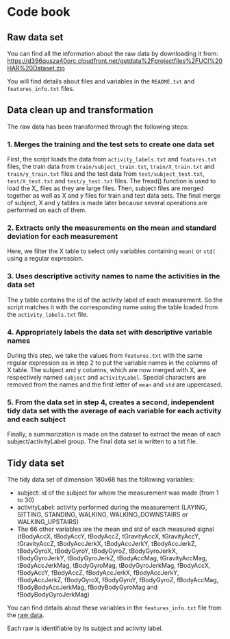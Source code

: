 # Code book

## Raw data set
You can find all the information about the raw data by downloading it from:
https://d396qusza40orc.cloudfront.net/getdata%2Fprojectfiles%2FUCI%20HAR%20Dataset.zip

You will find details about files and variables in the `README.txt` and `features_info.txt` files.

## Data clean up and transformation
The raw data has been transformed through the following steps:

### 1. Merges the training and the test sets to create one data set
First, the script loads the data from `activity_labels.txt` and `features.txt` files, the train data from `train/subject_train.txt`, `train/X_train.txt` and `train/y_train.txt` files and the test data from `test/subject_test.txt`, `test/X_test.txt` and `test/y_test.txt` files. The fread() function is used to load the X_ files as they are large files.
Then, subject files are merged together as well as X and y files for train and test data sets.
The final merge of subject, X and y tables is made later because several operations are performed on each of them.

### 2. Extracts only the measurements on the mean and standard deviation for each measurement
Here, we filter the X table to select only variables containing `mean(` or `std(` using a regular expression.

### 3. Uses descriptive activity names to name the activities in the data set
The y table contains the id of the activity label of each measurement. So the script matches it with the corresponding name using the table loaded from the `activity_labels.txt` file.

### 4. Appropriately labels the data set with descriptive variable names
During this step, we take the values from `features.txt` with the same regular expression as in step 2 to put the variable names in the columns of X table. The subject and y columns, which are now merged with X, are respectively named `subject` and `activityLabel`.
Special characters are removed from the names and the first letter of `mean` and `std` are uppercased.

### 5. From the data set in step 4, creates a second, independent tidy data set with the average of each variable for each activity and each subject
Finally, a summarization is made on the dataset to extract the mean of each subject/activityLabel group.
The final data set is written to a txt file.

## Tidy data set
The tidy data set of dimension 180x68 has the following variables:

- subject: id of the subject for whom the measurement was made (from 1 to 30)
- activityLabel: activity performed during the measurement (LAYING, SITTING, STANDING, WALKING, WALKING_DOWNSTAIRS or WALKING_UPSTAIRS)
- The 66 other variables are the mean and std of each measured signal (tBodyAccX, tBodyAccY, tBodyAccZ, tGravityAccX, tGravityAccY, tGravityAccZ, tBodyAccJerkX, tBodyAccJerkY, tBodyAccJerkZ, tBodyGyroX, tBodyGyroY, tBodyGyroZ, tBodyGyroJerkX, tBodyGyroJerkY, tBodyGyroJerkZ, tBodyAccMag, tGravityAccMag, tBodyAccJerkMag, tBodyGyroMag, tBodyGyroJerkMag, fBodyAccX, fBodyAccY, fBodyAccZ, fBodyAccJerkX, fBodyAccJerkY, fBodyAccJerkZ, fBodyGyroX, fBodyGyroY, fBodyGyroZ, fBodyAccMag, fBodyBodyAccJerkMag, fBodyBodyGyroMag and fBodyBodyGyroJerkMag)

You can find details about these variables in the `features_info.txt` file from the [raw data](https://d396qusza40orc.cloudfront.net/getdata%2Fprojectfiles%2FUCI%20HAR%20Dataset.zip).

Each raw is identifiable by its subject and activity label.
